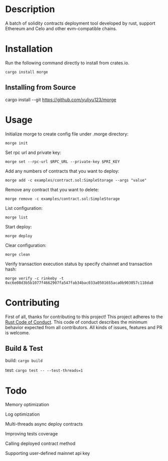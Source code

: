 
# Description
A batch of solidity contracts deployment tool developed by rust, support Ethereum and Celo and other evm-compatible chains.

# Installation
Run the following command directly to install from crates.io.

`cargo install morge`

## Installing from Source

cargo install --git https://github.com/yuliyu123/morge


# Usage
Initialize morge to create config file under .morge directory:

`morge init`

Set rpc url and private key:

`morge set --rpc-url $RPC_URL --private-key $PRI_KEY`

Add any numbers of contracts that you want to deploy:

`morge add -c examples/contract.sol:SimpleStorage --args "value"`

Remove any contract that you want to delete:

`morge remove -c examples/contract.sol:SimpleStorage`

List configuration:

`morge list`

Start deploy:

`morge deploy`

Clear configuration:

`morge clean`

Verify transaction execution status by specify chainnet and transaction hash:

`morge verify -c rinkeby -t 0xc6e08d3b5b1077f4662907fa547fab34bac033a0501655aca0b903057c118da8`

# Contributing
First of all, thanks for contributing to this project! This project adheres to the [Rust Code of Conduct](https://github.com/rust-lang/rust/blob/master/CODE_OF_CONDUCT.md). This code of conduct describes the minimum behavior expected from all contributors. All kinds of issues, features and PR is welcome.

## Build & Test
build: `cargo build`

test: `cargo test -- --test-threads=1`

# Todo
Memory optimization

Log optimization

Multi-threads async deploy contracts

Improving tests coverage

Calling deployed contract method

Supporting user-defined mainnet api key
